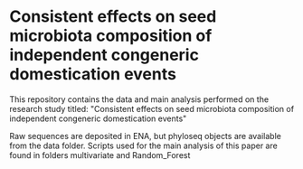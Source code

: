 # Consistent effects on seed microbiota composition of independent congeneric domestication events
This repository contains the data and main analysis performed on the research study titled: "Consistent effects on seed microbiota composition of independent congeneric domestication events"

Raw sequences are deposited in ENA, but phyloseq objects are available from the data folder. Scripts used for the main analysis of this paper are found in folders multivariate and Random_Forest


